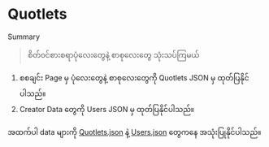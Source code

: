 ﻿# Quotlets

Summary
> စိတ်၀င်စားစရာပုံလေးတွေနဲ့ စာစုလေးတွေ သုံးသပ်ကြမယ်

1. စစချင်း Page မှ ပုံလေးတွေနဲ့ စာစုလေးတွေကို Quotlets JSON မှ ထုတ်ပြနိုင်ပါသည်။
2. Creator Data တွေကို Users JSON မှ ထုတ်ပြနိုင်ပါသည်။ 

အထက်ပါ data များကို [Quotlets.json](https://github.com/sannlynnhtun-coding/Quotlets/blob/main/Quotlets.json) နဲ့ [Users.json](https://github.com/sannlynnhtun-coding/Quotlets/blob/main/Users.json) တွေကနေ အသုံးပြုနိုင်ပါသည်။
